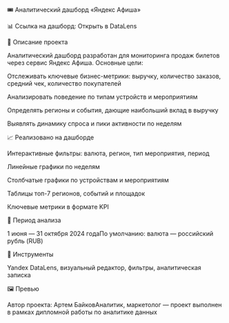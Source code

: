 🎟️ Аналитический дашборд «Яндекс Афиша»

📊 Ссылка на дашборд: Открыть в DataLens

📌 Описание проекта

Аналитический дашборд разработан для мониторинга продаж билетов через сервис Яндекс Афиша. Основные цели:

Отслеживать ключевые бизнес-метрики: выручку, количество заказов, средний чек, количество покупателей

Анализировать поведение по типам устройств и мероприятиям

Определять регионы и события, дающие наибольший вклад в выручку

Выявлять динамику спроса и пики активности по неделям

📈 Реализовано на дашборде

Интерактивные фильтры: валюта, регион, тип мероприятия, период

Линейные графики по неделям

Столбчатые графики по устройствам и мероприятиям

Таблицы топ-7 регионов, событий и площадок

Ключевые метрики в формате KPI

📎 Период анализа

1 июня — 31 октября 2024 годаПо умолчанию: валюта — российский рубль (RUB)

🧰 Инструменты

Yandex DataLens, визуальный редактор, фильтры, аналитическая записка

🖼️ Превью



Автор проекта: Артем БайковАналитик, маркетолог — проект выполнен в рамках дипломной работы по аналитике данных